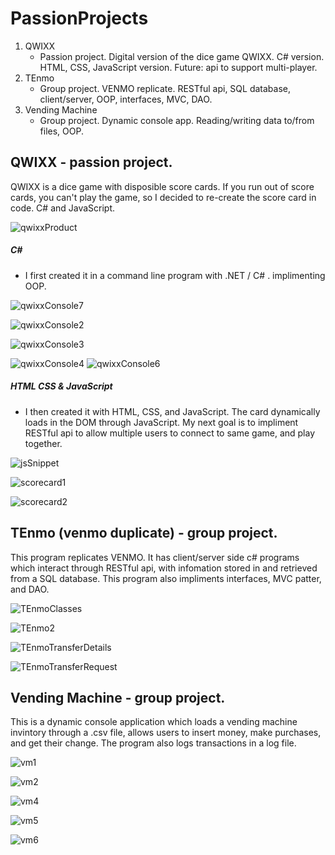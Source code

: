 # PassionProjects
  1. QWIXX
      - Passion project.  Digital version of the dice game QWIXX.  C# version.  HTML, CSS, JavaScript version.  Future: api to support multi-player.
  2. TEnmo
      - Group project.  VENMO replicate. RESTful api, SQL database, client/server, OOP, interfaces, MVC, DAO.
  3. Vending Machine
      - Group project.  Dynamic console app. Reading/writing data to/from files, OOP.



## QWIXX - passion project.
QWIXX is a dice game with disposible score cards. If you run out of score cards, you can't play the game, so I decided to re-create the score card in code. C# and JavaScript.

![qwixxProduct](https://user-images.githubusercontent.com/100720193/160303919-5f92e779-7e91-4629-a849-fe2ed379bdcc.png)


##### _C#_
  - I first created it in a command line program with .NET / C# . implimenting OOP.

![qwixxConsole7](https://user-images.githubusercontent.com/100720193/160303591-c8f33e70-a505-45e9-8704-f7d47bd2515c.png)

![qwixxConsole2](https://user-images.githubusercontent.com/100720193/160303605-94a3df9c-82c0-401c-8a2c-e21b6f5d0836.png)

![qwixxConsole3](https://user-images.githubusercontent.com/100720193/160303613-d1fbf34c-68ec-45d4-a131-9a1b837c5473.png)

![qwixxConsole4](https://user-images.githubusercontent.com/100720193/160303693-bfa29ffe-58b4-43cb-8279-4a7b92bfc813.png)
![qwixxConsole6](https://user-images.githubusercontent.com/100720193/160303615-b0ef2e4c-5c5b-4f79-8ffa-e5e3116fc03d.png)


##### _HTML CSS & JavaScript_
  - I then created it with HTML, CSS, and JavaScript. The card dynamically loads in the DOM through JavaScript. My next goal is to impliment RESTful api to allow multiple users to connect to same game, and play together. 

![jsSnippet](https://user-images.githubusercontent.com/100720193/160303226-bda35060-7750-46ba-b1f0-a54d9de0a765.png)

![scorecard1](https://user-images.githubusercontent.com/100720193/160303213-e016e544-ffd2-48e2-8f33-7cf6a34fe358.png)

![scorecard2](https://user-images.githubusercontent.com/100720193/160303216-8dafd040-0ec2-407d-8a7b-e2146546fd21.png)



## TEnmo (venmo duplicate) - group project.

This program replicates VENMO. It has client/server side c# programs which interact through RESTful api, with infomation stored in and retrieved from a SQL database. This program also impliments interfaces, MVC patter, and DAO.

![TEnmoClasses](https://user-images.githubusercontent.com/100720193/160304514-15dc6ce6-5edc-4ff8-b9af-84bb45abaa87.png)

![TEnmo2](https://user-images.githubusercontent.com/100720193/160304528-ed27b7bb-2846-4f59-9c0d-5e163d420959.png)

![TEnmoTransferDetails](https://user-images.githubusercontent.com/100720193/160304540-8e46ce74-5e68-4a0d-a6a1-75dd3e6f2ea1.png)

![TEnmoTransferRequest](https://user-images.githubusercontent.com/100720193/160304544-d2d2a083-3076-4d4e-b549-97b6af1e2c0b.png)




## Vending Machine - group project.

This is a dynamic console application which loads a vending machine invintory through a .csv file, allows users to insert money, make purchases, and get their change. The program also logs transactions in a log file.

![vm1](https://user-images.githubusercontent.com/100720193/160305001-a62f7be5-5093-43cb-aca4-29b7dbe9ba03.png)

![vm2](https://user-images.githubusercontent.com/100720193/160305006-c7c16c69-478d-47e5-9df0-854494366823.png)

![vm4](https://user-images.githubusercontent.com/100720193/160305010-7297692e-91ef-4904-a386-05019cbda96c.png)

![vm5](https://user-images.githubusercontent.com/100720193/160305013-fdb0ac40-00bd-4811-8486-fb1b1aa35ad3.png)

![vm6](https://user-images.githubusercontent.com/100720193/160305015-922362cb-cfff-4ee9-9c46-77ee2784592a.png)




